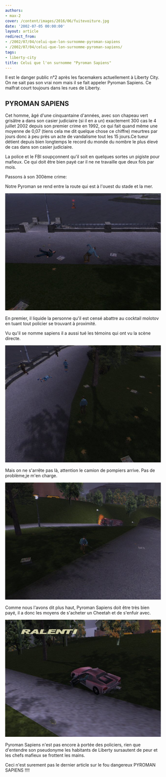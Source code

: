 ```yaml
---
authors:
- max-2
cover: /content/images/2016/06/fuitevoiture.jpg
date: '2002-07-05 00:00:00'
layout: article
redirect_from:
- /2002/07/04/celui-que-lon-surnomme-pyroman-sapiens
- /2002/07/04/celui-que-lon-surnomme-pyroman-sapiens/
tags:
- liberty-city
title: Celui que l'on surnomme "Pyroman Sapiens"
---
```



Il est le danger public n°2 après les facemakers actuellement à Liberty City. On ne sait pas son vrai nom mais il se fait appeler Pyroman Sapiens. Ce malfrat court toujours dans les rues de Liberty.

## PYROMAN SAPIENS

Cet homme, âgé d'une cinquantaine d'années, avec son chapeau vert grisâtre a dans son casier judiciaire (si il en a un) exactement 300 cas le 4 juillet 2002 depuis son premier crime en 1992, ce qui fait quand même une moyenne de 0,07 (tiens cela me dit quelque chose ce chiffre) meurtres par jours donc à peu près un acte de vandalisme tout les 15 jours.Ce tueur détient depuis bien longtemps le record du monde du nombre le plus élevé de cas dans son casier judiciaire.

La police et le FBI soupçonnent qu'il soit en quelques sortes un pigiste pour mafieux. Ce qui doit être bien payé car il ne ne travaille que deux fois par mois.

Passons à son 300ème crime:

Notre Pyroman se rend entre la route qui est à l'ouest du stade et la mer.

![](/content/images/2016/06/lancemolotov.jpg)

En premier, il liquide la personne qu'il est censé abattre au cocktail molotov en tuant tout policier se trouvant à proximité.

Vu qu'il se nomme sapiens il a aussi tué les témoins qui ont vu la scène directe.

![](/content/images/2016/06/eliminetemoins.jpg)

Mais on ne s'arrête pas là, attention le camion de pompiers arrive. Pas de problème,je m'en charge.

![](/content/images/2016/06/camionbrule.jpg)

Comme nous l'avons dit plus haut, Pyroman Sapiens doit être très bien payé, il a donc les moyens de s'acheter un Cheetah et de s'enfuir avec.

![](/content/images/2016/06/fuitevoiture.jpg)

Pyroman Sapiens n'est pas encore à portée des policiers, rien que d'entendre son pseudonyme les habitants de Liberty sursautent de peur et les chefs mafieux se frottent les mains.

Ceci n'est surement pas le dernier article sur le fou dangereux PYROMAN SAPIENS !!!!